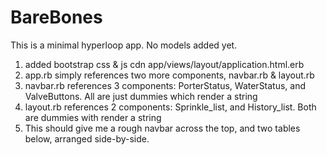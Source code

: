 # BareBones

This is a minimal hyperloop app.  No models added yet.

1) added bootstrap css & js cdn app/views/layout/application.html.erb
2) app.rb simply references two more components, navbar.rb & layout.rb
3) navbar.rb references 3 components: PorterStatus, WaterStatus, and ValveButtons. All are just dummies which render a string
4) layout.rb references 2 components: Sprinkle_list, and History_list. Both are dummies with render a string
5) This should give me a rough navbar across the top, and two tables below, arranged side-by-side.